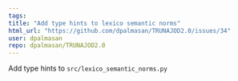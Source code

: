 ```yaml
---
tags: 
title: "Add type hints to lexico semantic norms"
html_url: "https://github.com/dpalmasan/TRUNAJOD2.0/issues/34"
user: dpalmasan
repo: dpalmasan/TRUNAJOD2.0
---
```


Add type hints to `src/lexico_semantic_norms.py`